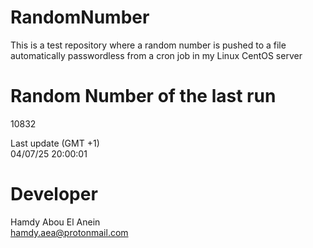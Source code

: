 # RandomNumber    
This is a test repository where a random number is pushed to a file automatically passwordless from a cron job in my Linux CentOS server    
# Random Number of the last run   
10832
      
Last update (GMT +1)    
04/07/25 20:00:01
# Developer    
Hamdy Abou El Anein   
hamdy.aea@protonmail.com
